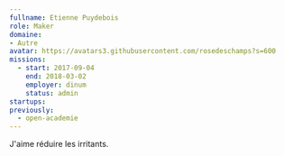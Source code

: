 ```yaml
---
fullname: Etienne Puydebois
role: Maker
domaine: 
- Autre
avatar: https://avatars3.githubusercontent.com/rosedeschamps?s=600
missions:
  - start: 2017-09-04
    end: 2018-03-02
    employer: dinum
    status: admin
startups:
previously:
  - open-academie
---
```


J'aime réduire les irritants.
